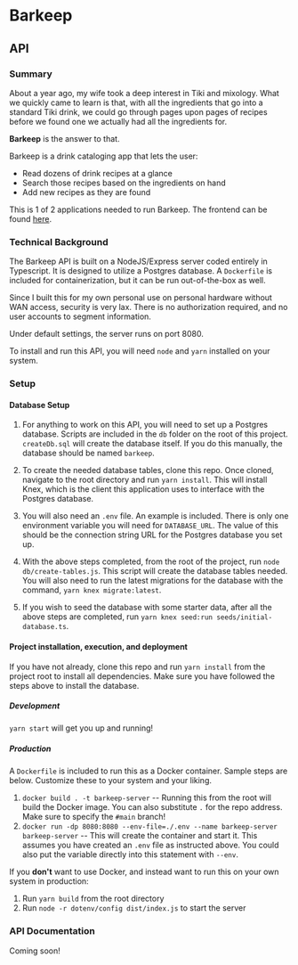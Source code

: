 # Barkeep

## API

### Summary

About a year ago, my wife took a deep interest in Tiki and mixology. What we quickly came to learn is that, with all the ingredients that go into a standard Tiki drink, we could go through pages upon pages of recipes before we found one we actually had all the ingredients for.

**Barkeep** is the answer to that.

Barkeep is a drink cataloging app that lets the user:

- Read dozens of drink recipes at a glance
- Search those recipes based on the ingredients on hand
- Add new recipes as they are found

This is 1 of 2 applications needed to run Barkeep. The frontend can be found [here](https://github.com/dlars99/barkeep).

### Technical Background

The Barkeep API is built on a NodeJS/Express server coded entirely in Typescript. It is designed to utilize a Postgres database. A `Dockerfile` is included for containerization, but it can be run out-of-the-box as well.

Since I built this for my own personal use on personal hardware without WAN access, security is very lax. There is no authorization required, and no user accounts to segment information.

Under default settings, the server runs on port 8080.

To install and run this API, you will need `node` and `yarn` installed on your system.

### Setup

#### Database Setup

1. For anything to work on this API, you will need to set up a Postgres database. Scripts are included in the `db` folder on the root of this project. `createDb.sql` will create the database itself. If you do this manually, the database should be named `barkeep`.

2. To create the needed database tables, clone this repo. Once cloned, navigate to the root directory and run `yarn install`. This will install Knex, which is the client this application uses to interface with the Postgres database.

3. You will also need an `.env` file. An example is included. There is only one environment variable you will need for `DATABASE_URL`. The value of this should be the connection string URL for the Postgres database you set up.

4. With the above steps completed, from the root of the project, run `node db/create-tables.js`. This script will create the database tables needed. You will also need to run the latest migrations for the database with the command, `yarn knex migrate:latest`.

5. If you wish to seed the database with some starter data, after all the above steps are completed, run `yarn knex seed:run seeds/initial-database.ts`.

#### Project installation, execution, and deployment

If you have not already, clone this repo and run `yarn install` from the project root to install all dependencies. Make sure you have followed the steps above to install the database.

##### Development

`yarn start` will get you up and running!

##### Production

A `Dockerfile` is included to run this as a Docker container. Sample steps are below. Customize these to your system and your liking.

1. `docker build . -t barkeep-server` -- Running this from the root will build the Docker image. You can also substitute `.` for the repo address. Make sure to specify the `#main` branch!
2. `docker run -dp 8080:8080 --env-file=./.env --name barkeep-server barkeep-server` -- This will create the container and start it. This assumes you have created an `.env` file as instructed above. You could also put the variable directly into this statement with `--env`.

If you **don't** want to use Docker, and instead want to run this on your own system in production:

1. Run `yarn build` from the root directory
2. Run `node -r dotenv/config dist/index.js` to start the server

### API Documentation

Coming soon!
